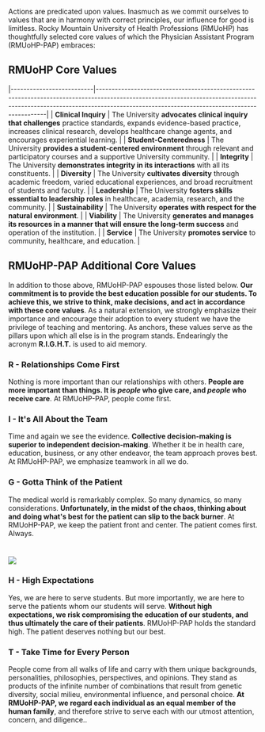 
Actions are predicated upon values. <span class="highlight">Inasmuch as we commit ourselves to values that are in harmony with correct principles, our influence for good is limitless.</span> Rocky Mountain University of Health Professions (RMUoHP) has thoughtfully selected core values of which the Physician Assistant Program (RMUoHP-PAP) embraces: 

## RMUoHP Core Values 

|--------------------------|--------------------------------------------------------------------------------------------------------------------------------------------------------------------------------------------------------------------------|
| **Clinical Inquiry**     | The University **advocates clinical inquiry that challenges** practice standards, expands evidence-based practice, increases clinical research, develops healthcare change agents, and encourages experiential learning. |
| **Student-Centeredness** | The University **provides a student-centered environment** through relevant and participatory courses and a supportive University community.                                                                             |
| **Integrity**            | The University **demonstrates integrity in its interactions** with all its constituents.                                                                                                                                 |
| **Diversity**            | The University **cultivates diversity** through academic freedom, varied educational experiences, and broad recruitment of students and faculty.                                                                         |
| **Leadership**           | The University **fosters skills essential to leadership roles** in healthcare, academia, research, and the community.                                                                                                    |
| **Sustainability**       | The University **operates with respect for the natural environment**.                                                                                                                                                    |
| **Viability**            | The University **generates and manages its resources in a manner that will ensure the long-term success** and operation of the institution.                                                                              |
| **Service**              | The University **promotes service** to community, healthcare, and education.                                                                                                                                             |

## RMUoHP-PAP Additional Core Values 

In addition to those above, RMUoHP-PAP espouses those listed below. **Our commitment is to provide the best education possible for our students. To achieve this, we strive to think, make decisions, and act in accordance with these core values**. As a natural extension, <span class="highlight">we strongly emphasize their importance and encourage their adoption to every student</span> we have the privilege of teaching and mentoring. <span class="highlight">As anchors, these values serve as the pillars upon which all else is in the program stands</span>. Endearingly the acronym **R.I.G.H.T.** is used to aid memory.

### <span class="highlight-rgt">R</span> - Relationships Come First

Nothing is more important than our relationships with others. **People are more important than things. It is _people_ who give care, and _people_ who receive care**. <span class="highlight">At RMUoHP-PAP, people come first</span>.

### <span class="highlight-ih">I</span> - It's All About the Team

Time and again we see the evidence. **Collective decision-making is superior to independent decision-making**. Whether it be in health care, education, business, or any other endeavor, the team approach proves best. <span class="highlight">At RMUoHP-PAP, we emphasize teamwork in all we do</span>.

### <span class="highlight-rgt">G</span> - Gotta Think of the Patient

The medical world is remarkably complex. So many dynamics, so many considerations. **Unfortunately, in the midst of the chaos, thinking about and doing what's best for the patient can slip to the back burner**. <span class="highlight">At RMUoHP-PAP, we keep the patient front and center. The patient comes first. Always</span>. 

<img src="{{site.imagepath}}/familymedicine.jpg" style="max-width:100%; margin-left:auto; margin-right:auto; margin-top:1.5rem;">

### <span class="highlight-ih">H</span> - High Expectations

Yes, we are here to serve students. But more importantly, we are here to serve the patients whom our students will serve. **Without high expectations, we risk compromising the education of our students, and thus ultimately the care of their patients**. <span class="highlight">RMUoHP-PAP holds the standard high. The patient deserves nothing but our best</span>.

### <span class="highlight-rgt">T</span> - Take Time for Every Person

People come from all walks of life and carry with them unique backgrounds, personalities, philosophies, perspectives, and opinions. They stand as products of the infinite number of combinations that result from genetic diversity, social milieu, environmental influence, and personal choice. **At RMUoHP-PAP, we regard each individual as an equal member of the human family**, <span class="highlight">and therefore strive to serve each with our utmost attention, concern, and diligence.</span>.